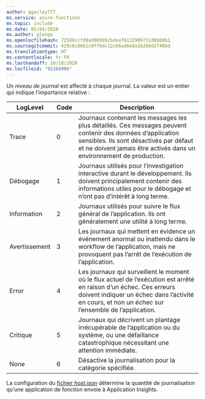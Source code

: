 ```yaml
---
author: ggailey777
ms.service: azure-functions
ms.topic: include
ms.date: 05/04/2020
ms.author: glenga
ms.openlocfilehash: 72588ccfd9ad00305cbdeaf8132999731d86b9b1
ms.sourcegitcommit: 419c8c8061c0ff6dc12c66ad6eda1b266d2f40bd
ms.translationtype: HT
ms.contentlocale: fr-FR
ms.lasthandoff: 10/18/2020
ms.locfileid: "92164906"
---
```

Un *niveau de journal* est affecté à chaque journal. La valeur est un entier qui indique l’importance relative :

|LogLevel    |Code| Description |
|------------|---|--------------|
|Trace       | 0 |Journaux contenant les messages les plus détaillés. Ces messages peuvent contenir des données d’application sensibles. Ils sont désactivés par défaut et ne doivent jamais être activés dans un environnement de production.|
|Débogage       | 1 | Journaux utilisés pour l’investigation interactive durant le développement. Ils doivent principalement contenir des informations utiles pour le débogage et n’ont pas d’intérêt à long terme. |
|Information | 2 | Journaux utilisés pour suivre le flux général de l’application. Ils ont généralement une utilité à long terme. |
|Avertissement     | 3 | Les journaux qui mettent en évidence un événement anormal ou inattendu dans le workflow de l’application, mais ne provoquent pas l’arrêt de l’exécution de l’application. |
|Error       | 4 | Les journaux qui surveillent le moment où le flux actuel de l’exécution est arrêté en raison d’un échec. Ces erreurs doivent indiquer un échec dans l’activité en cours, et non un échec sur l’ensemble de l’application. |
|Critique    | 5 | Journaux qui décrivent un plantage irrécupérable de l’application ou du système, ou une défaillance catastrophique nécessitant une attention immédiate. |
|None        | 6 | Désactive la journalisation pour la catégorie spécifiée. |

La configuration du [fichier *host.json*](../articles/azure-functions/functions-host-json.md) détermine la quantité de journalisation qu’une application de fonction envoie à Application Insights.  
